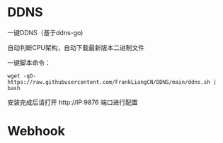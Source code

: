 # DDNS

一键DDNS（基于ddns-go)

自动判断CPU架构，自动下载最新版本二进制文件

一键脚本命令：

```
wget -qO- https://raw.githubusercontent.com/FrankLiangCN/DDNS/main/ddns.sh | bash
```

安装完成后请打开 http://IP:9876 端口进行配置


# Webhook
[Telegram]: https://raw.githubusercontent.com/FrankLiangCN/DDNS/main/ddns-telegram-bot.md
